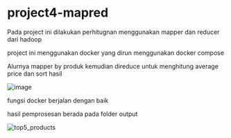 # project4-mapred

Pada project ini dilakukan perhitugnan menggunakan mapper dan reducer dari hadoop

project ini menggunakan docker yang dirun menggunakan docker compose

Alurnya mapper by produk kemudian direduce untuk menghitung average price dan sort hasil

![image](https://user-images.githubusercontent.com/122470555/224616977-3ea95801-ae24-470d-b32d-9770505df91c.png)

fungsi docker berjalan dengan baik

hasil pemprosesan berada pada folder output

![top5_products](https://user-images.githubusercontent.com/122470555/230268196-95944248-c861-4ec5-917d-8875b9e40b97.png)

